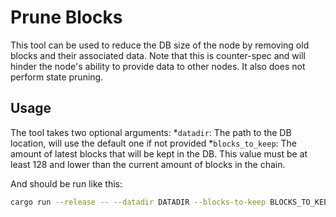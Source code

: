 # Prune Blocks

This tool can be used to reduce the DB size of the node by removing old blocks and their associated data. Note that this is counter-spec and will hinder the node's ability to provide data to other nodes. It also does not perform state pruning.

## Usage

The tool takes two optional arguments:
    *`datadir`: The path to the DB location, will use the default one if not provided
    *`blocks_to_keep`: The amount of latest blocks that will be kept in the DB. This value must be at least 128 and lower than the current amount of blocks in the chain.

And should be run like this:

```bash
cargo run --release -- --datadir DATADIR --blocks-to-keep BLOCKS_TO_KEEP
```
